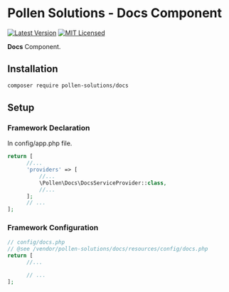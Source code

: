 # Pollen Solutions - Docs Component

[![Latest Version](https://img.shields.io/badge/release-1.0.0-blue?style=for-the-badge)](https://www.presstify.com/pollen-solutions/docs/)
[![MIT Licensed](https://img.shields.io/badge/license-MIT-green?style=for-the-badge)](LICENSE.md)

**Docs** Component.

## Installation

```bash
composer require pollen-solutions/docs
```

## Setup

### Framework Declaration

In config/app.php file.

```php
return [
      //...
      'providers' => [
          //...
          \Pollen\Docs\DocsServiceProvider::class,
          //...
      ];
      // ...
];
```
### Framework Configuration

```php
// config/docs.php
// @see /vendor/pollen-solutions/docs/resources/config/docs.php
return [
      //...

      // ...
];
```
